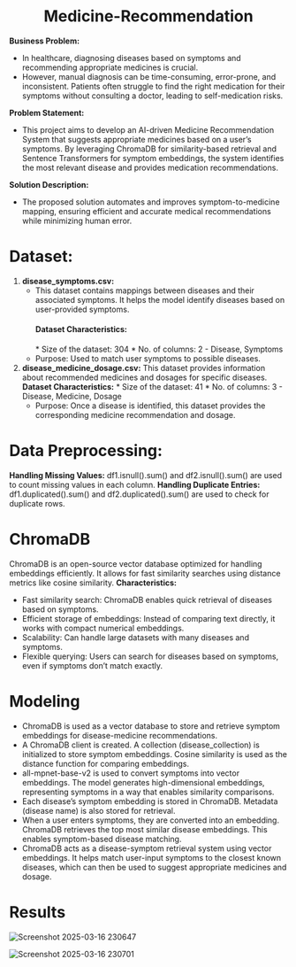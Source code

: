 <h1 align="center">Medicine-Recommendation </h1>

**Business Problem:**
* In healthcare, diagnosing diseases based on symptoms and recommending appropriate medicines is crucial.
* However, manual diagnosis can be time-consuming, error-prone, and inconsistent. Patients often struggle to find the right medication for their symptoms without consulting a doctor, leading to self-medication risks.

**Problem Statement:**
* This project aims to develop an AI-driven Medicine Recommendation System that suggests appropriate medicines based on a user’s symptoms. By leveraging ChromaDB for similarity-based retrieval and Sentence Transformers for symptom embeddings, the system identifies the most relevant disease and provides medication recommendations.

**Solution Description:**
* The proposed solution automates and improves symptom-to-medicine mapping, ensuring efficient and accurate medical recommendations while minimizing human error.

# Dataset:

1. **disease_symptoms.csv:**
   * This dataset contains mappings between diseases and their associated symptoms. It helps the model identify diseases based on user-provided symptoms.
     <h4 align="left">Dataset Characteristics:</h4>
       * Size of the dataset: 304
       * No. of columns: 2 - Disease, Symptoms
   * Purpose: Used to match user symptoms to possible diseases.
2. **disease_medicine_dosage.csv:**
   This dataset provides information about recommended medicines and dosages for specific diseases.
           **Dataset Characteristics:**
           * Size of the dataset: 41
           * No. of columns: 3 - Disease, Medicine, Dosage
   * Purpose: Once a disease is identified, this dataset provides the corresponding medicine recommendation and dosage.

# Data Preprocessing:
**Handling Missing Values:**
df1.isnull().sum() and df2.isnull().sum() are used to count missing values in each column.
**Handling Duplicate Entries:**
df1.duplicated().sum() and df2.duplicated().sum() are used to check for duplicate rows.

# ChromaDB
ChromaDB is an open-source vector database optimized for handling embeddings efficiently. It allows for fast similarity searches using distance metrics like cosine similarity.
**Characteristics:**
* Fast similarity search: ChromaDB enables quick retrieval of diseases based on symptoms.
* Efficient storage of embeddings: Instead of comparing text directly, it works with compact numerical embeddings.
* Scalability: Can handle large datasets with many diseases and symptoms.
* Flexible querying: Users can search for diseases based on symptoms, even if symptoms don’t match exactly.

# Modeling 
* ChromaDB is used as a vector database to store and retrieve symptom embeddings for disease-medicine recommendations.
* A ChromaDB client is created. A collection (disease_collection) is initialized to store symptom embeddings. Cosine similarity is used as the distance function for comparing embeddings.
* all-mpnet-base-v2 is used to convert symptoms into vector embeddings. The model generates high-dimensional embeddings, representing symptoms in a way that enables similarity comparisons.
* Each disease’s symptom embedding is stored in ChromaDB. Metadata (disease name) is also stored for retrieval.
* When a user enters symptoms, they are converted into an embedding. ChromaDB retrieves the top most similar disease embeddings. This enables symptom-based disease matching.
* ChromaDB acts as a disease-symptom retrieval system using vector embeddings. It helps match user-input symptoms to the closest known diseases, which can then be used to suggest appropriate medicines and dosage.

# Results
![Screenshot 2025-03-16 230647](https://github.com/user-attachments/assets/bd81fe0f-0343-4eab-b2d0-16bf44225f59)

![Screenshot 2025-03-16 230701](https://github.com/user-attachments/assets/ee0b3c45-cebc-46f9-84e7-4cf15fc526b9)

   
